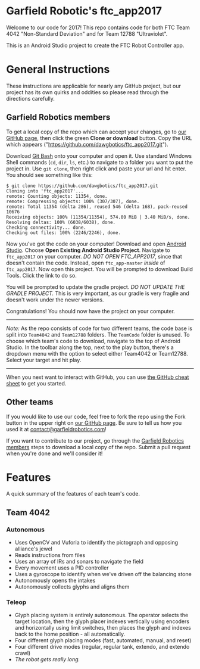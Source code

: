 
# Garfield Robotic's ftc_app2017
Welcome to our code for 2017! This repo contains code for both FTC Team 4042 "Non-Standard Deviation" and for Team 12788 "Ultraviolet".

This is an Android Studio project to create the FTC Robot Controller app.

# General Instructions

These instructions are applicable for nearly any GitHub project, but our project has its own quirks and oddities so please read through the directions carefully.

## Garfield Robotics members

To get a local copy of the repo which can accept your changes, go to [our GitHub page](https://github.com/dawgbotics/ftc_app2017), then click the green **Clone or download** button. Copy the URL which appears ("https://github.com/dawgbotics/ftc_app2017.git").

Download [Git Bash](http://gitforwindows.org/) onto your computer and open it. Use standard Windows Shell commands (`cd`, `dir`, `ls`, etc.) to navigate to a folder you want to put the project in. Use `git clone`, then right click and paste your url and hit enter. You should see something like this:
```
$ git clone https://github.com/dawgbotics/ftc_app2017.git
Cloning into 'ftc_app2017'...
remote: Counting objects: 11354, done.
remote: Compressing objects: 100% (307/307), done.
remote: Total 11354 (delta 286), reused 546 (delta 168), pack-reused 10676
Receiving objects: 100% (11354/11354), 574.00 MiB | 3.40 MiB/s, done.
Resolving deltas: 100% (6038/6038), done.
Checking connectivity... done.
Checking out files: 100% (2246/2246), done.
```
Now you've got the code on your computer! Download and open [Android Studio](https://developer.android.com/studio/index.html). Choose **Open Existing Android Studio Project**. Navigate to `ftc_app2017` on your computer. _DO NOT OPEN FTC_APP2017_, since that doesn't contain the code. Instead, open `ftc_app-master` _inside_ of `ftc_app2017`. Now open this project. You will be prompted to download Build Tools. Click the link to do so.

You will be prompted to update the gradle project. _DO NOT UPDATE THE GRADLE PROJECT._ This is very important, as our gradle is very fragile and doesn't work under the newer versions.

Congratulations! You should now have the project on your computer.

***
_Note:_ As the repo consists of code for two different teams, the code base is split into `Team4042` and `Team12788` folders. The `TeamCode` folder is unused. To choose which team's code to download, navigate to the top of Android Studio. In the toolbar along the top, next to the play button, there's a dropdown menu with the option to select either Team4042 or Team12788. Select your target and hit play.

***

When you next want to interact with GitHub, you can use [the GitHub cheat sheet](https://drive.google.com/file/d/1HvLFKy5sd9aXeU-pLuVbgeNDCWMS_gs4/view?usp=sharing) to get you started.

## Other teams
If you would like to use our code, feel free to fork the repo using the Fork button in the upper right on [our GitHub page](https://github.com/dawgbotics/ftc_app2017). Be sure to tell us how you used it at contact@garfieldrobotics.com!

If you want to contribute to our project, go through the [Garfield Robotics members](#garfield-robotics-members) steps to download a local copy of the repo. Submit a pull request when you're done and we'll consider it!

# Features

A quick summary of the features of each team's code.

## Team 4042

### Autonomous

 - Uses OpenCV and Vuforia to identify the pictograph and opposing alliance's jewel
 - Reads instructions from files
 - Uses an array of IRs and sonars to navigate the field
 - Every movement uses a PID controller
 - Uses a gyroscope to identify when we've driven off the balancing stone
 - Autonomously opens the intakes
 - Autonomously collects glyphs and aligns them

### Teleop
- Glyph placing system is entirely autonomous. The operator selects the target location, then the glyph placer indexes vertically using encoders and horizontally using limit switches, then places the glyph and indexes back to the home position - all automatically.
- Four different glyph placing modes (fast, automated, manual, and reset)
- Four different drive modes (regular, regular tank, extendo, and extendo crawl)
- _The robot gets really long._